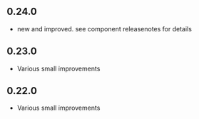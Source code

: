 ## 0.24.0


* new and improved. see component releasenotes for details


## 0.23.0

* Various small improvements


## 0.22.0

* Various small improvements
